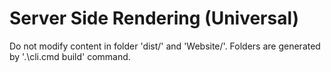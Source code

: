 ﻿# Server Side Rendering (Universal)

Do not modify content in folder 'dist/' and 'Website/'. Folders are generated by '.\cli.cmd build' command.
